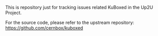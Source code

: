 This is repository just for tracking issues related KuBoxed in the Up2U Project.

For the source code, please refer to the upstream repository:
https://github.com/cernbox/kuboxed

